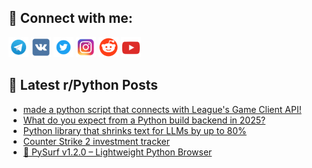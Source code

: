 ## 🔎 Connect with me:
[<img src="https://github.com/bullbesh/bullbesh/blob/main/images/Telegram.png" width="32" height="32" />](https://t.me/bullbesh)
[<img src="https://github.com/bullbesh/bullbesh/blob/main/images/VK.png" width="32" height="32" />](https://vk.com/bullbesh)
[<img src="https://github.com/bullbesh/bullbesh/blob/main/images/Twitter.png" width="32" height="32" />](https://twitter.com/bullbesh1)
[<img src="https://github.com/bullbesh/bullbesh/blob/main/images/Instagram.png" width="32" height="32" />](https://www.instagram.com/bullbesh)
[<img src="https://github.com/bullbesh/bullbesh/blob/main/images/Reddit.png" width="32" height="32" />](https://www.reddit.com/user/bullbesh)
[<img src="https://github.com/bullbesh/bullbesh/blob/main/images/YouTube.png" width="32" height="32" />](https://www.youtube.com/channel/UCtfjRs6uzgq5mfm8S06WTcg)

## 📕 Latest r/Python Posts
<!-- BLOG-POST-LIST:START -->
- [made a python script that connects with League&#39;s Game Client API!](https://www.reddit.com/r/Python/comments/1mr4f7t/made_a_python_script_that_connects_with_leagues/)
- [What do you expect from a Python build backend in 2025?](https://www.reddit.com/r/Python/comments/1mr3xef/what_do_you_expect_from_a_python_build_backend_in/)
- [Python library that shrinks text for LLMs by up to 80%](https://www.reddit.com/r/Python/comments/1mr35nv/python_library_that_shrinks_text_for_llms_by_up/)
- [Counter Strike 2 investment tracker](https://www.reddit.com/r/Python/comments/1mr2yss/counter_strike_2_investment_tracker/)
- [🌊 PySurf v1.2.0 – Lightweight Python Browser](https://www.reddit.com/r/Python/comments/1mr1vlw/pysurf_v120_lightweight_python_browser/)
<!-- BLOG-POST-LIST:END -->
